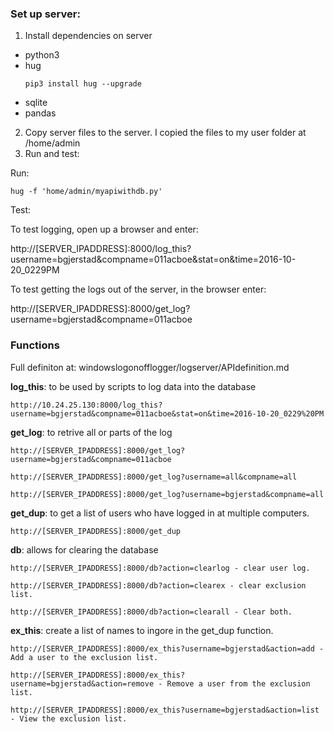 ### Set up server:
1. Install dependencies on server
  * python3
  * hug
    ```
    pip3 install hug --upgrade

    ```
  * sqlite
  * pandas
2. Copy server files to the server.
  I copied the files to my user folder at /home/admin
3. Run and test:

  Run:
  ```
  hug -f 'home/admin/myapiwithdb.py'
  
  ```
  Test:
  
  To test logging, open up a browser and enter:
  
  http://[SERVER_IPADDRESS]:8000/log_this?username=bgjerstad&compname=011acboe&stat=on&time=2016-10-20_0229PM
  
  To test getting the logs out of the server, in the browser enter:
  
  http://[SERVER_IPADDRESS]:8000/get_log?username=bgjerstad&compname=011acboe
  
 
 ### Functions

Full definiton at: windowslogonofflogger/logserver/APIdefinition.md

**log_this**: to be used by scripts to log data into the database
  
    http://10.24.25.130:8000/log_this?username=bgjerstad&compname=011acboe&stat=on&time=2016-10-20_0229%20PM


**get_log**: to retrive all or parts of the log
   
    http://[SERVER_IPADDRESS]:8000/get_log?username=bgjerstad&compname=011acboe
    
    http://[SERVER_IPADDRESS]:8000/get_log?username=all&compname=all
     
    http://[SERVER_IPADDRESS]:8000/get_log?username=bgjerstad&compname=all

**get_dup**: to get a list of users who have logged in at multiple computers. 
  
    http://[SERVER_IPADDRESS]:8000/get_dup

**db**: allows for clearing the database
   
    http://[SERVER_IPADDRESS]:8000/db?action=clearlog - clear user log.
    
    http://[SERVER_IPADDRESS]:8000/db?action=clearex - clear exclusion list.
     
    http://[SERVER_IPADDRESS]:8000/db?action=clearall - Clear both. 

**ex_this**: create a list of names to ingore in the get_dup function. 

   
    http://[SERVER_IPADDRESS]:8000/ex_this?username=bgjerstad&action=add - Add a user to the exclusion list.
    
    http://[SERVER_IPADDRESS]:8000/ex_this?username=bgjerstad&action=remove - Remove a user from the exclusion list.
     
    http://[SERVER_IPADDRESS]:8000/ex_this?username=bgjerstad&action=list - View the exclusion list.
